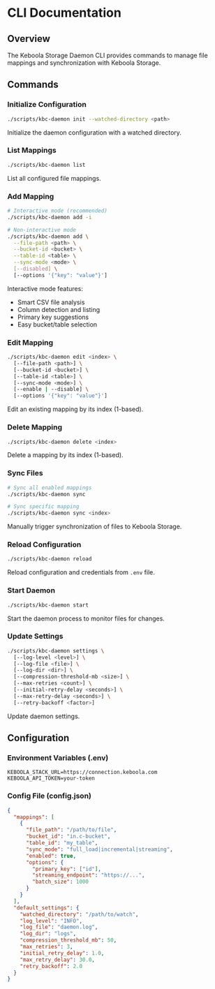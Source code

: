 # CLI Documentation

## Overview
The Keboola Storage Daemon CLI provides commands to manage file mappings and synchronization with Keboola Storage.

## Commands

### Initialize Configuration
```bash
./scripts/kbc-daemon init --watched-directory <path>
```
Initialize the daemon configuration with a watched directory.

### List Mappings
```bash
./scripts/kbc-daemon list
```
List all configured file mappings.

### Add Mapping
```bash
# Interactive mode (recommended)
./scripts/kbc-daemon add -i

# Non-interactive mode
./scripts/kbc-daemon add \
  --file-path <path> \
  --bucket-id <bucket> \
  --table-id <table> \
  --sync-mode <mode> \
  [--disabled] \
  [--options '{"key": "value"}']
```

Interactive mode features:
- Smart CSV file analysis
- Column detection and listing
- Primary key suggestions
- Easy bucket/table selection

### Edit Mapping
```bash
./scripts/kbc-daemon edit <index> \
  [--file-path <path>] \
  [--bucket-id <bucket>] \
  [--table-id <table>] \
  [--sync-mode <mode>] \
  [--enable | --disable] \
  [--options '{"key": "value"}']
```
Edit an existing mapping by its index (1-based).

### Delete Mapping
```bash
./scripts/kbc-daemon delete <index>
```
Delete a mapping by its index (1-based).

### Sync Files
```bash
# Sync all enabled mappings
./scripts/kbc-daemon sync

# Sync specific mapping
./scripts/kbc-daemon sync <index>
```
Manually trigger synchronization of files to Keboola Storage.

### Reload Configuration
```bash
./scripts/kbc-daemon reload
```
Reload configuration and credentials from `.env` file.

### Start Daemon
```bash
./scripts/kbc-daemon start
```
Start the daemon process to monitor files for changes.

### Update Settings
```bash
./scripts/kbc-daemon settings \
  [--log-level <level>] \
  [--log-file <file>] \
  [--log-dir <dir>] \
  [--compression-threshold-mb <size>] \
  [--max-retries <count>] \
  [--initial-retry-delay <seconds>] \
  [--max-retry-delay <seconds>] \
  [--retry-backoff <factor>]
```
Update daemon settings.

## Configuration

### Environment Variables (.env)
```
KEBOOLA_STACK_URL=https://connection.keboola.com
KEBOOLA_API_TOKEN=your-token
```

### Config File (config.json)
```json
{
  "mappings": [
    {
      "file_path": "/path/to/file",
      "bucket_id": "in.c-bucket",
      "table_id": "my_table",
      "sync_mode": "full_load|incremental|streaming",
      "enabled": true,
      "options": {
        "primary_key": ["id"],
        "streaming_endpoint": "https://...",
        "batch_size": 1000
      }
    }
  ],
  "default_settings": {
    "watched_directory": "/path/to/watch",
    "log_level": "INFO",
    "log_file": "daemon.log",
    "log_dir": "logs",
    "compression_threshold_mb": 50,
    "max_retries": 3,
    "initial_retry_delay": 1.0,
    "max_retry_delay": 30.0,
    "retry_backoff": 2.0
  }
} 